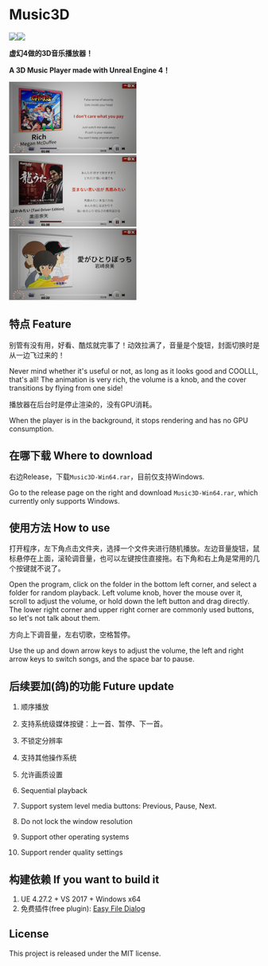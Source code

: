 # Music3D

<img src="https://img.shields.io/badge/version-0.1-green" align="left" width="" /><img src="https://img.shields.io/badge/license-MIT-green.svg?style=flat" align="left" width="" /></br>



**虚幻4做的3D音乐播放器！**

**A 3D Music Player made with Unreal Engine 4！**

<img src="screenshots/2.jpg" style="zoom: 25%;" />

<img src="screenshots/1.jpg" style="zoom: 25%;" />

<img src="screenshots/3.jpg" style="zoom: 25%;" />

## 特点 Feature

别管有没有用，好看、酷炫就完事了！动效拉满了，音量是个旋钮，封面切换时是从一边飞过来的！

Never mind whether it's useful or not, as long as it looks good and COOLLL, that's all! The animation is very rich, the volume is a knob, and the cover transitions by flying from one side!

播放器在后台时是停止渲染的，没有GPU消耗。

When the player is in the background, it stops rendering and has no GPU consumption.

## 在哪下载 Where to download

右边Release，下载`Music3D-Win64.rar`，目前仅支持Windows.

Go to the release page on the right and download `Music3D-Win64.rar`, which currently only supports Windows.

## 使用方法 How to use

打开程序，左下角点击文件夹，选择一个文件夹进行随机播放。左边音量旋钮，鼠标悬停在上面，滚轮调音量，也可以左键按住直接拖。右下角和右上角是常用的几个按键就不说了。

Open the program, click on the folder in the bottom left corner, and select a folder for random playback. Left volume knob, hover the mouse over it, scroll to adjust the volume, or hold down the left button and drag directly. The lower right corner and upper right corner are commonly used buttons, so let's not talk about them.

方向上下调音量，左右切歌，空格暂停。

Use the up and down arrow keys to adjust the volume, the left and right arrow keys to switch songs, and the space bar to pause.

## 后续要加(鸽)的功能 Future update

1. 顺序播放

2. 支持系统级媒体按键：上一首、暂停、下一首。

3. 不锁定分辨率

4. 支持其他操作系统

5. 允许画质设置




1. Sequential playback

2. Support system level media buttons: Previous, Pause, Next.

3. Do not lock the window resolution

4. Support other operating systems

5. Support render quality settings



## 构建依赖 If you want to build it

1. UE 4.27.2 + VS 2017 + Windows x64
2. 免费插件(free plugin): [Easy File Dialog](https://fab.com/s/cd9f3136efee)



## License

This project is released under the MIT license.

